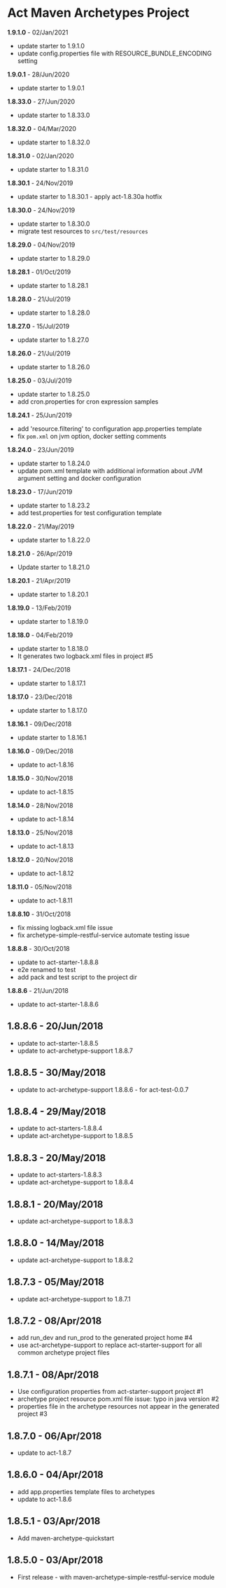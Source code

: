# Act Maven Archetypes Project

**1.9.1.0** - 02/Jan/2021

* update starter to 1.9.1.0
* update config.properties file with RESOURCE_BUNDLE_ENCODING setting

**1.9.0.1** - 28/Jun/2020

* update starter to 1.9.0.1

**1.8.33.0** - 27/Jun/2020

* update starter to 1.8.33.0

**1.8.32.0** - 04/Mar/2020

* update starter to 1.8.32.0

**1.8.31.0** - 02/Jan/2020

* update starter to 1.8.31.0

**1.8.30.1** - 24/Nov/2019

* update starter to 1.8.30.1 - apply act-1.8.30a hotfix

**1.8.30.0** - 24/Nov/2019

* update starter to 1.8.30.0
* migrate test resources to `src/test/resources`

**1.8.29.0** - 04/Nov/2019

* update starter to 1.8.29.0

**1.8.28.1** - 01/Oct/2019

* update starter to 1.8.28.1

**1.8.28.0** - 21/Jul/2019

* update starter to 1.8.28.0

**1.8.27.0** - 15/Jul/2019

* update starter to 1.8.27.0

**1.8.26.0** - 21/Jul/2019

* update starter to 1.8.26.0

**1.8.25.0** - 03/Jul/2019

* update starter to 1.8.25.0
* add cron.properties for cron expression samples

**1.8.24.1** - 25/Jun/2019

* add 'resource.filtering' to configuration app.properties template
* fix `pom.xml` on jvm option, docker setting comments

**1.8.24.0** - 23/Jun/2019

* update starter to 1.8.24.0
* update pom.xml template with additional information about JVM argument setting and docker configuration 

**1.8.23.0** - 17/Jun/2019

* update starter to 1.8.23.2
* add test.properties for test configuration template

**1.8.22.0** - 21/May/2019

* update starter to 1.8.22.0

**1.8.21.0** - 26/Apr/2019

* Update starter to 1.8.21.0

**1.8.20.1** - 21/Apr/2019

* update starter to 1.8.20.1

**1.8.19.0** - 13/Feb/2019

* update starter to 1.8.19.0

**1.8.18.0** - 04/Feb/2019

* update starter to 1.8.18.0
* It generates two logback.xml files in project #5

**1.8.17.1** - 24/Dec/2018

* update starter to 1.8.17.1

**1.8.17.0** - 23/Dec/2018

* update starter to 1.8.17.0

**1.8.16.1** - 09/Dec/2018

* update starter to 1.8.16.1

**1.8.16.0** - 09/Dec/2018

* update to act-1.8.16

**1.8.15.0** - 30/Nov/2018

* update to act-1.8.15

**1.8.14.0** - 28/Nov/2018

* update to act-1.8.14

**1.8.13.0** - 25/Nov/2018

* update to act-1.8.13

**1.8.12.0** - 20/Nov/2018

* update to act-1.8.12

**1.8.11.0** - 05/Nov/2018

* update to act-1.8.11

**1.8.8.10** - 31/Oct/2018

* fix missing logback.xml file issue
* fix archetype-simple-restful-service automate testing issue

**1.8.8.8** - 30/Oct/2018

* update to act-starter-1.8.8.8
* e2e renamed to test
* add pack and test script to the project dir

**1.8.8.6** - 21/Jun/2018

* update to act-starter-1.8.8.6

## 1.8.8.6 - 20/Jun/2018

* update to act-starter-1.8.8.5
* update to act-archetype-support 1.8.8.7

## 1.8.8.5 - 30/May/2018

* update to act-archetype-support 1.8.8.6 - for act-test-0.0.7

## 1.8.8.4 - 29/May/2018

* update to act-starters-1.8.8.4
* update act-archetype-support to 1.8.8.5

## 1.8.8.3 - 20/May/2018

* update to act-starters-1.8.8.3
* update act-archetype-support to 1.8.8.4

## 1.8.8.1 - 20/May/2018

* update act-archetype-support to 1.8.8.3

## 1.8.8.0 - 14/May/2018

* update act-archetype-support to 1.8.8.2

## 1.8.7.3 - 05/May/2018

* update act-archetype-support to 1.8.7.1

## 1.8.7.2 - 08/Apr/2018

* add run_dev and run_prod to the generated project home #4
* use act-archetype-support to replace act-starter-support for all common archetype project files

## 1.8.7.1 - 08/Apr/2018

* Use configuration properties from act-starter-support project #1
* archetype project resource pom.xml file issue: typo in java version #2
* properties file in the archetype resources not appear in the generated project #3

## 1.8.7.0 - 06/Apr/2018

* update to act-1.8.7

## 1.8.6.0 - 04/Apr/2018

* add app.properties template files to archetypes
* update to act-1.8.6

## 1.8.5.1 - 03/Apr/2018

* Add maven-archetype-quickstart

## 1.8.5.0 - 03/Apr/2018

* First release - with maven-archetype-simple-restful-service module

